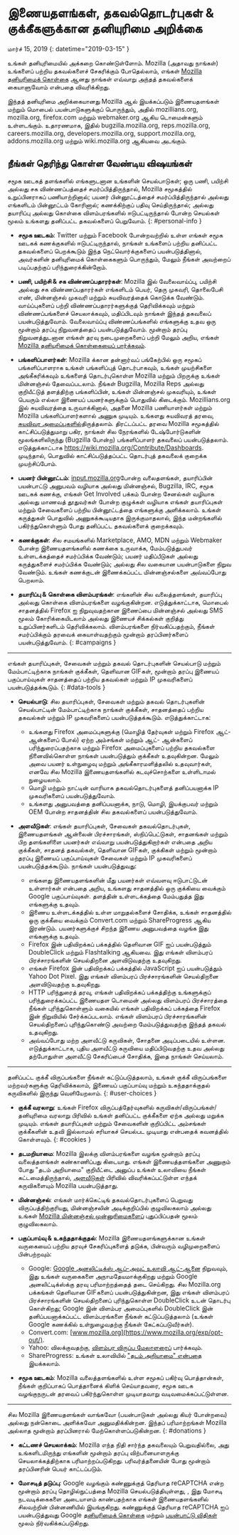 # இணையதளங்கள், தகவல்தொடர்புகள் & குக்கீகளுக்கான தனியுரிமை அறிக்கை

மார்ச் 15, 2019
{: datetime="2019-03-15" }

உங்கள் தனியுரிமையில் அக்கறை கொண்டுள்ளோம். Mozilla (அதாவது நாங்கள்) உங்களைப் பற்றிய தகவல்களைச் சேகரிக்கும் போதெல்லாம், எங்கள் [Mozilla தனியுரிமைக் கொள்கை](https://www.mozilla.org/privacy/) ஆனது நாங்கள் எவ்வாறு அந்தத் தகவல்களைக் கையாளுவோம் என்பதை விவரிக்கிறது.

இந்தத் தனியுரிமை அறிக்கையானது Mozilla ஆல் இயக்கப்படும் இணையதளங்கள் மற்றும் மொபைல் பயன்பாடுகளுக்குப் பொருந்தும், அதில் mozillians.org, mozilla.org, firefox.com மற்றும் webmaker.org ஆகிய டொமைன்களும் உள்ளடங்கும். உதாரணமாக, இதில் bugzilla.mozilla.org, reps.mozilla.org, careers.mozilla.org, developers.mozilla.org, support.mozilla.org, addons.mozilla.org மற்றும் wiki.mozilla.org ஆகியவை அடங்கும்.

## நீங்கள் தெரிந்து கொள்ள வேண்டிய விஷயங்கள்

சமூக ஊடகத் தளங்களில் எங்களுடனான உங்களின் செயல்பாடுகள்; ஒரு பணி, பயிற்சி அல்லது சக விண்ணப்பத்தைச் சமர்ப்பித்திருந்தால், Mozilla சமூகத்தில் உறுப்பினராகப் பணியாற்றினால்; பயனர் பின்னூட்டத்தைச் சமர்ப்பித்திருந்தால் அல்லது எங்களிடம் பின்னூட்டம் கோரினால்; கணக்கிற்குப் பதிவு செய்திருந்தால்; அல்லது தயாரிப்பு அல்லது கொள்கை விளம்பரங்களில் ஈடுபட்டிருந்தால் போன்ற செயல்கள் மூலம் உங்களது தனிப்பட்ட தகவல்களைப் பெறுவோம். 
{: #personal-info }

* **சமூக ஊடகம்**: Twitter மற்றும் Facebook போன்றவற்றில் உள்ள எங்கள் சமூக ஊடகக் கணக்குகளில் ஈடுபட்டிருந்தால், நாங்கள் உங்களைப் பற்றிய தனிப்பட்ட தகவல்களைப் பெறக்கூடும் இந்த நெட்வொர்க்குகளைப் பயன்படுத்தினால், அவர்களின் தனியுரிமைக் கொள்கைகளும் பொருந்தும், மேலும் நீங்கள் அவற்றைப் படிப்பதற்குப் பரிந்துரைக்கின்றோம்.

* **பணி, பயிற்சி & சக விண்ணப்பதாரர்கள்**: Mozilla இல் வேலைவாய்ப்பு, பயிற்சி அல்லது சக விண்ணப்பதாரர்கள் எங்களிடம் பெயர், தெரு முகவரி, தொலைபேசி எண், மின்னஞ்சல் முகவரி மற்றும் சுயவிவரத்தைக் கொடுக்க வேண்டும். வாய்ப்புகளைப் பற்றி விண்ணப்பதாரர்களுக்குத் தெரிவிக்கவும் மற்றும் விண்ணப்பங்களைச் செயலாக்கவும், மதிப்பிடவும் நாங்கள் இந்தத் தகவலைப் பயன்படுத்துவோம். வேலைவாய்ப்பு விண்ணப்பங்களில் எங்களுக்கு உதவ ஒரு மூன்றாம் தரப்பு நிறுவனத்தைப் பயன்படுத்துவோம். மூன்றாம் தரப்பு நிறுவனத்துடனான எங்கள் தரவு நடைமுறைகளைப் பற்றி மேலும் அறிய, எங்கள் [Mozilla தனியுரிமைக் கொள்கையைப் பார்க்கவும்](https://www.mozilla.org/privacy/).

* **பங்களிப்பாளர்கள்**: Mozilla க்கான தன்னார்வப் பங்கேற்பில் ஒரு சமூகப் பங்களிப்பாளராக உங்கள் பங்களிப்புத் தொடர்பாகவும், உங்கள் முயற்சிகளை அங்கீகரிக்கவும் உங்களைத் தொடர்புகொள்ள Mozilla மற்றும் பிறருக்கு உங்கள் மின்னஞ்சல் தேவைப்படலாம். நீங்கள் Bugzilla, Mozilla Reps அல்லது குறியீட்டுத் தளத்திற்கு பங்களிப்பின், உங்கள் மின்னஞ்சல் முகவரியும், உங்கள் பெயரும் எல்லா இணையப் பயனர்களுக்கும் பொதுவில் கிடைக்கும். Mozillians.org இல் சுயவிவரத்தை உருவாக்கினால், அதனை Mozilla பணியாளர்கள் மற்றும் Mozilla பங்களிப்பாளர்களால் அணுக முடியும். உங்களது சுயவிவரத் தரவை, [சுயவிவர அமைப்புகளில்](https://mozillians.org/user/edit)திருத்தலாம். திரட்டப்பட்ட தரவை Mozilla சமூகத்தில் காட்சிப்படுத்துமாறு பகிர, நாங்கள் சில நேரங்களில் டேஷ்போர்டுகளின் மூலங்களிலிருந்து (Bugzilla போன்ற) பங்களிப்பாளர் தகவலைப் பயன்படுத்தலாம். எடுத்துக்காட்டாக <https://wiki.mozilla.org/Contribute/Dashboards>. முடிந்தால், பொதுவில் காட்சிப்படுத்தப்பட்ட தொடர்புத் தகவலைக் குறைக்க முயற்சிப்போம்.

* **பயனர் பின்னூட்டம்**: [input.mozilla.org](https://input.mozilla.org/)போன்ற வலைதளங்கள், தயாரிப்பின் பயன்பாட்டு அனுபவம் வழியாக அல்லது மின்னஞ்சல், Bugzilla, IRC, சமூக ஊடகக் கணக்கு, எங்கள் Get Involved பக்கம் போன்ற சேனல்கள் வழியாக அல்லது மாணவத் தூதுவர்கள் போன்ற குழுக்கள் வழியாக எங்கள் தயாரிப்புகள் மற்றும் சேவைகளைப் பற்றிய பின்னூட்டத்தை எங்களுக்கு அளிக்கலாம். உங்கள் கருத்துகள் பொதுவில் அணுகக்கூடியதாக இருக்குமாதலால், இந்த மன்றங்களில் பகிர்ந்துகொள்ளும் போது தனிப்பட்ட தகவல்களைக் குறைக்கவும்.

* **கணக்குகள்**: சில சமயங்களில் Marketplace, AMO, MDN மற்றும் Webmaker போன்ற இணையதளங்களில் கணக்கை உருவாக்க, மேம்படுத்துபவர் உள்ளடக்கத்தைச் சமர்ப்பிக்க வேண்டும்; பயனர் மதிப்பீடுகள் அல்லது கருத்துகளைச் சமர்ப்பிக்க வேண்டும்; அல்லது சில வகையான பயன்பாடுகளை நிறுவ வேண்டும். உங்கள் கணக்குடன் இணைக்கப்பட்ட மின்னஞ்சல்களை அவ்வப்போது பெறலாம். 

* **தயாரிப்பு & கொள்கை விளம்பரங்கள்**: எங்களின் சில வலைத்தளங்கள், தயாரிப்பு அல்லது கொள்கை விளம்பரங்களை வழங்குகின்றன. எடுத்துக்காட்டாக, மொபைல் சாதனத்தில் Firefox ஐ நிறுவுவதற்கான இணைப்பை மின்னஞ்சல் அல்லது SMS மூலம் கோரிக்கையிடலாம் அல்லது இணையச் சிக்கல்கள் குறித்து உறுப்பினர்களிடம் தெரிவிக்கலாம். விளம்பரங்களை நிர்வகிப்பதற்கும், நீங்கள் சமர்ப்பிக்கும் தரவைக் கையாள்வதற்கும் மூன்றாம் தரப்பினர்களைப் பயன்படுத்துவோம்.
{: #campaigns }

---------------------------------------

எங்கள் தயாரிப்புகள், சேவைகள் மற்றும் தகவல் தொடர்புகளின் செயல்பாடு மற்றும் மேம்பாட்டிற்காக நாங்கள் குக்கீகள், தெளிவான GIFகள், மூன்றாம் தரப்பு இணையப் பகுப்பாய்வுகள் சாதனத்தைப் பற்றிய தகவல்கள் மற்றும் IP முகவரிகளைப் பயன்படுத்தக்கூடும்.
{: #data-tools }

* **செயல்பாடு**: சில தயாரிப்புகள், சேவைகள் மற்றும் தகவல் தொடர்புகளின் செயல்பாட்டின் மேம்பாட்டிற்காக நாங்கள் குக்கீகள், சாதனத்தைப் பற்றிய தகவல்கள் மற்றும் IP முகவரிகளைப் பயன்படுத்தக்கூடும். எடுத்துக்காட்டாக:
    * உங்களது Firefox அமைப்புகளுக்கு (மொழித் தேர்வுகள் மற்றும் Firefox ஆட்- ஆன்களைப் போல்) ஏற்ற அம்சங்கள் மற்றும் ஆட்- ஆன்களைப் பரிந்துரைப்பதற்காக மற்றும் Firefox அமைப்புகளைப் பற்றிய தகவல்களை நினைவில்கொள்ள நாங்கள் பயன்படுத்தும் குக்கீகள் உதவுகின்றன. மேலும் அவை பயனர் உள்நுழைவு மற்றும் அங்கீகாரமளித்தலில் உதவுவார்கள், எனவே சில Mozilla இணையதளங்களில் கடவுச்சொற்களை உள்ளிடாமல் நுழையலாம்.
    * மொழி மற்றும் நாட்டின் வாரியாக தகவல்தொடர்புகளைத் தனிப்பயனாக்க IP முகவரிகளைப் பயன்படுத்துவோம்.
    * உங்களது அனுபவத்தை தனிப்பயனாக்க, நாடு, மொழி, இயக்குபவர் மற்றும் OEM போன்ற சாதனத்தின் சில தகவல்களைப் பயன்படுத்துவோம்.

* **அளவீடுகள்**: எங்கள் தயாரிப்புகள், சேவைகள் தகவல்தொடர்புகள், இணையதளங்கள் ஆன்லைன் பிரச்சாரங்கள், ஸ்நிப்பெட்டுகள், சாதனங்கள் மற்றும் பிற தளங்களிளை பயனர்கள் எவ்வாறு பயன்படுத்துகிறார்கள் என்பதை அறிய குக்கீகள், சாதனத் தகவல்கள், தெளிவான GIFகள், குக்கிகள் மற்றும் மூன்றாம் தரப்பு இணையப் பகுப்பாய்வுகள் சேவைகள் மற்றும் IP முகவரிகளைப் பயன்படுத்தக்கூடும். நாங்கள் பயன்படுத்துவது:
    * எங்களது இணையதளங்களின் மீது பயனர்கள் எவ்வளவு ஈடுபாட்டுடன் உள்ளார்கள் என்பதை அறிய, உங்களது சாதனத்தில் ஒரு குக்கியை வைக்கும் Google பகுப்பாய்வுகள். தளத்தின் உள்ளடக்கத்தை மேம்பதுத்த இது எங்களுக்கு உதவும்.
    * இணைய உள்ளடக்கத்தில் உள்ள மாறுதல்களைச் சோதிக்க, உங்கள் சாதனத்தில் ஒரு குக்கீயை வைக்கும் Convert.com மற்றும் ShareProgress ஆகிய இரண்டும். பயனர்களுக்குச் சிறந்த இணைய அனுபவத்தை வழங்க இது எங்களுக்கு உதவும்.
    * Firefox இன் பதிவிறக்கப் பக்கத்தில் தெளிவான GIF ஐப் பயன்படுத்தும் DoubleClick மற்றும் Flashtalking ஆகியவை. இது எங்கள் விளம்பரப் பிரச்சாரங்களின் செயல்திறனை அளவிடுவதற்கு உதவுகிறது.
    * எங்கள் Firefox இன் பதிவிறக்கப் பக்கத்தில் JavaScript ஐப் பயன்படுத்தும் Yahoo Dot Pixel. இது எங்கள் விளம்பரப் பிரச்சாரங்களின் செயல்திறனை அளவிடுவதற்கு உதவுகிறது. 
    * HTTP பரிந்துரைத் தரவு, எங்கள் பதிவிறக்கப் பக்கத்திற்கு உங்களுக்குப் பரிந்துரைக்கப்பட்ட இணையதள டொமைன் அல்லது விளம்பரப் பிரச்சாரத்தை நீங்கள் புரிந்துகொள்ளும் வகையில் எங்கள் பதிவிறக்கப் பக்கத்தை Firefox இன் நிறுவியில் சேர்க்கப்படலாம். எங்கள் விளம்பரப் பிரச்சாரங்களின் செயல்திறனைப் புரிந்துகொண்டு அவற்றை மேம்படுத்துவதற்கு இந்தத் தகவல் உதவுகிறது.
    * அவ்வப்போது மற்ற அளவீட்டு கருவிகள், சோதனை அடிப்படையில் உள்ளன. எடுத்துக்காட்டாக, புதிய அளவீட்டு கருவியை மதிப்பிடுவதற்கு உதவ அல்லது தற்போதுள்ள அளவீட்டு சேகரிப்பைச் சோதிக்க, இதை நாங்கள் செய்யலாம்.

---------------------------------------

தனிப்பட்ட குக்கீ விருப்பங்களை நீங்கள் கட்டுப்படுத்தலாம், உங்கள் குக்கீ விருப்பங்களை மற்றவர்களுக்கு தெரிவிக்கலாம், இணையப் பகுப்பாய்வு மற்றும் உகந்ததாக்குதல் கருவிகளில் இருந்து வெளியேறலாம். 
{: #user-choices }

* **குக்கீ வரலாறு**: உங்கள் Firefox விருப்பத்தேர்வுகளில் கருவிகள்/விருப்பங்கள்/தனியுரிமை வரலாறு பிரிவில் உங்கள் தனிப்பட்ட குக்கீகளை ஏற்க அல்லது மறுக்க முடியும். எங்கள் தயாரிப்புகள் மற்றும் சேவைகளின் குறிப்பிட்ட அம்சங்கள் குக்கீகளின் உதவி இல்லாமல் சரியாகச் செயல்பட முடியாது என்பதைக் கவனத்தில் கொள்ளவும்.
{: #cookies }

* **தடமறியாமை**: Mozilla இலக்கு விளம்பரங்களை வழங்க மூன்றாம் தரப்பு வலைத்தளங்கள் கண்காணிப்பது கிடையாது. எங்கள் இணையத்தளங்களை அணுகும் போது "தடம் அறியாமை" குறியீட்டை அனுப்ப உங்கள் உலாவியை நீங்கள் கட்டமைத்திருந்தால், [அளவீடுகள்](#data-tools) பிரிவில் விவரிக்கப்பட்டுள்ள எந்தக் கருவிகளையும் Mozilla பயன்படுத்தாது.

* **மின்னஞ்சல்**: எங்கள் மார்க்கெட்டிங் தகவல்தொடர்புகளைப் பெறுவது விருப்பத்திற்குரியது, மின்னஞ்சலின் அடிக்குறிப்பில் குழுவிலகலாம் அல்லது உங்கள் [Mozilla மின்னஞ்சல் முன்னுரிமைகளைப்](https://www.mozilla.org/newsletter/recovery/) புதுப்பிப்பதன் மூலம் குழுவிலகலாம்.

* **பகுப்பாய்வு & உகந்ததாக்குதல்**: Mozilla இணையதளங்களுக்கான உங்கள் வருகையைப் பற்றிய தரவுச் சேகரிப்புகளைத் தடுக்க, பின்வரும் வழிமுறைகளைப் பின்பற்றவும்:
    *  Google: [Google அனலிட்டிக்ஸ் ஆப்-அவுட் உலாவி ஆட்-ஆனை](https://tools.google.com/dlpage/gaoptout) நிறுவவும், இது உங்கள் வருகைகளை அநாமதேயமாக்குகிறது மற்றும் Google அனலிட்டிக்ஸ்க்கு தரவு பரிமாற்றத்தைத் தடை செய்கிறது. சில Mozilla.org பக்கங்கள் தெளிவான GIFகளைப் பயன்படுத்துகின்றன, இது எங்கள் விளம்பரப் பிரச்சாரங்களின் செயல்திறனைப் புரிந்துகொள்ள DoubleClick உடன் தொடர்பு கொள்கிறது; Google இன் விளம்பர அமைப்புகளில் DoubleClick இன் தனிப்பயனாக்கப்பட்ட விளம்பரங்களை நீங்கள் கட்டுப்படுத்தலாம் (உங்கள் Google கணக்கில் உள்நுழைவதற்கு நீங்கள் கேட்கப்படுவீர்கள்).
    *  Convert.com: [www.mozilla.org](https://www.mozilla.org/exp/opt-out/).
    *  Yahoo: விலக்குவதற்கு, [விளம்பர விருப்ப மேலாளரைப்](https://aim.yahoo.com/aim/us/en/optout/) பார்க்கவும்.
    *  ShareProgress: உங்கள் உலாவியில் ["தடம் அறியாமை" என்பதை](https://support.mozilla.org/kb/how-do-i-turn-do-not-track-feature) இயக்கலாம்.

* **சமூக ஊடகம்**: Mozilla வலைத்தளங்களில் உள்ள சமூகப் பகிர்வு பொத்தான்கள், நீங்கள் குறிப்பாகப் பொத்தானைக் கிளிக் செய்யாதவரை, சமூக ஊடக வழங்குநருடன் தரவைப் பகிர்ந்துகொள்ள முடியாதவாறு வடிவமைக்கப்பட்டுள்ளன.

---------------------------------------

சில Mozilla இணையதளங்கள் வாங்கவோ (பயன்பாடுகள் அல்லது கியர் போன்றவை) அல்லது நன்கொடை அளிக்கவோ அனுமதிக்கின்றன. இந்தப் பரிமாற்றங்கள் Mozilla அல்லாத மூன்றாம் தரப்பினரால் மேற்கொள்ளப்படுகின்றன. 
{: #donations }

* **கட்டணச் செயலாக்கம்**: Mozilla எந்த நிதி சார்ந்த தகவலையும் பெறுவதில்லை, அது உங்களிடமிருந்து எங்களின் மூன்றாம் தரப்பு விற்பனையாளருக்கு செயலாக்கத்திற்காக பரிமாற்றப்படுகிறது. பரிவர்த்தனையின் போது மூன்றாம் தரப்பினரின் பெயர் காட்டப்படும்.

* **மோசடித் தடுப்பு**: Google வழங்கும் கண்ணுக்குத் தெரியாத reCAPTCHA என்ற மூன்றாம் தரப்பு தொழில்நுட்பத்தை Mozilla செயல்படுத்தியுள்ளது, , இது மோசடி நடவடிக்கைகளை அடையாளம் காண்பதற்காக எங்கள் இணையதளங்களில் சிலவற்றின் பின்னணியில் இயங்குகிறது. கண்ணுக்குத் தெரியாத reCAPTCHA ஐப் பயன்படுத்துவது Google [தனியுரிமைக் கொள்கை](https://www.google.com/intl/en/policies/privacy/) மற்றும் [பயன்பாட்டு விதிகள்](https://www.google.com/intl/en/policies/terms/) மூலம் நிர்வகிக்கப்படுகிறது.
